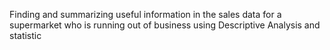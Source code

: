 Finding and summarizing useful information in the sales data for a supermarket who is running out of business using Descriptive Analysis and statistic 
